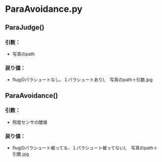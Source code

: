 # ParaAvoidance.py
## ParaJudge()
### 引数：  
 - 写真のpath  
### 戻り値：  
 - flug(0パラシュートなし、１パラシュートあり),　写真のpath＋引数.jpg　　
 
## ParaAvoidance()
### 引数：  
 - 照度センサの閾値  
### 戻り値：  
 - flug(0パラシュート被ってる、１パラシュート被ってない),　写真のpath＋引数.jpg　　
